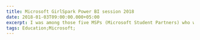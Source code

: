 ```yaml
---
title: Microsoft GirlSpark Power BI session 2018
date: 2018-01-03T09:00:00.000+05:00
excerpt: I was among those five MSPs (Microsoft Student Partners) who were chosen to assist girls during the “Power BI” session and it turned out to be a great experience which I’ll be sharing in this post.
tags: Education;Microsoft;
---
```

